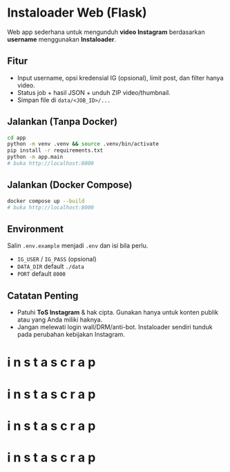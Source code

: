 # Instaloader Web (Flask)

Web app sederhana untuk mengunduh **video Instagram** berdasarkan **username** menggunakan **Instaloader**.

## Fitur
- Input username, opsi kredensial IG (opsional), limit post, dan filter hanya video.
- Status job + hasil JSON + unduh ZIP video/thumbnail.
- Simpan file di `data/<JOB_ID>/...`

## Jalankan (Tanpa Docker)
```bash
cd app
python -m venv .venv && source .venv/bin/activate
pip install -r requirements.txt
python -m app.main
# buka http://localhost:8000
```

## Jalankan (Docker Compose)
```bash
docker compose up --build
# buka http://localhost:8000
```

## Environment
Salin `.env.example` menjadi `.env` dan isi bila perlu.
- `IG_USER` / `IG_PASS` (opsional)
- `DATA_DIR` default `./data`
- `PORT` default `8000`

## Catatan Penting
- Patuhi **ToS Instagram** & hak cipta. Gunakan hanya untuk konten publik atau yang Anda miliki haknya.
- Jangan melewati login wall/DRM/anti-bot. Instaloader sendiri tunduk pada perubahan kebijakan Instagram.
#   i n s t a s c r a p 
 
 #   i n s t a s c r a p 
 
 #   i n s t a s c r a p 
 
 #   i n s t a s c r a p 
 
 
